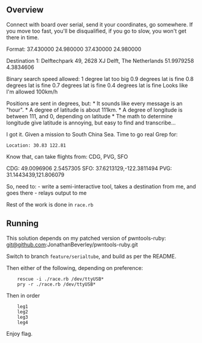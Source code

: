 
## Overview
Connect with board over serial, send it your coordinates, go somewhere. If you move too fast, you'll be disqualified, if you go to slow, you won't get there in time.

Format:
    37.430000   24.980000
    37.430000   24.980000

Destination 1:
    Delftechpark 49, 2628 XJ Delft, The Netherlands
    51.9979258  4.3834606

Binary search speed allowed:
    1 degree lat too big
    0.9 degrees lat is fine
    0.8 degrees lat is fine
    0.7 degrees lat is fine
    0.4 degrees lat is fine
    Looks like I'm allowed 100km/h

Positions are sent in degrees, but:
	* It sounds like every message is an "hour".
	* A degree of latitude is about 111km.
	* A degree of longitude is between 111, and 0, depending on latitude
	* The math to determine longitude give latitude is annoying, but easy to find and transcribe...

I got it. Given a mission to South China Sea. Time to go real
Grep for:
```
Location: 30.83 122.81
```
Know that, can take flights from:
    CDG, PVG, SFO

CDG: 49.0096906 2.5457305
SFO: 37.6213129,-122.3811494
PVG: 31.1443439,121.806079

So, need to:
    - write a semi-interactive tool, takes a destination from me, and goes there
    - relays output to me

Rest of the work is done in ``race.rb``

## Running
This solution depends on my patched version of pwntools-ruby:
git@github.com:JonathanBeverley/pwntools-ruby.git

Switch to branch `feature/serialtube`, and build as per the README.

Then either of the following, depending on preference:
```
	rescue -i ./race.rb /dev/ttyUSB*
	pry -r ./race.rb /dev/ttyUSB*
```

Then in order
```
	leg1
	leg2
	leg3
	leg4
```

Enjoy flag.

